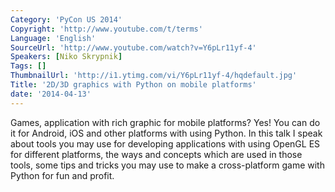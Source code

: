 ```yaml
---
Category: 'PyCon US 2014'
Copyright: 'http://www.youtube.com/t/terms'
Language: 'English'
SourceUrl: 'http://www.youtube.com/watch?v=Y6pLr11yf-4'
Speakers: [Niko Skrypnik]
Tags: []
ThumbnailUrl: 'http://i1.ytimg.com/vi/Y6pLr11yf-4/hqdefault.jpg'
Title: '2D/3D graphics with Python on mobile platforms'
date: '2014-04-13'
---
```

Games, application with rich graphic for mobile platforms? Yes! You can do it for Android, iOS and other platforms with using Python. In this talk I speak about tools you may use for developing applications with using OpenGL ES for different platforms, the ways and concepts which are used in those tools, some tips and tricks you may use to make a cross-platform game with Python for fun and profit.
